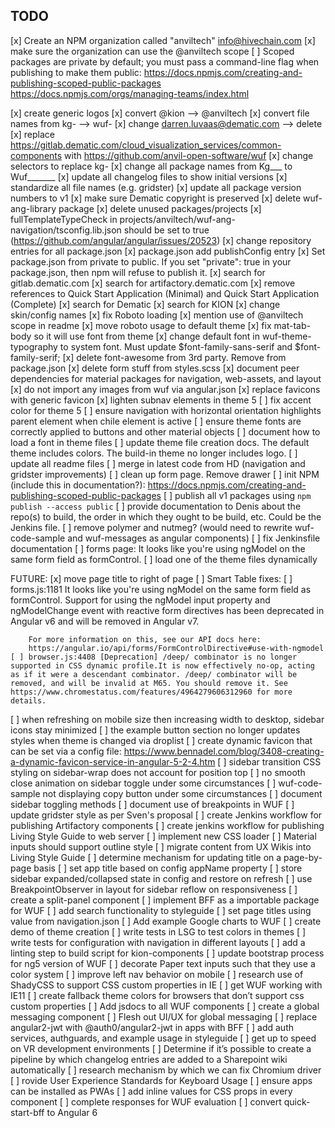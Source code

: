 TODO
--------

[x] Create an NPM organization called "anviltech" info@hivechain.com
[x] make sure the organization can use the @anviltech scope
[ ] Scoped packages are private by default; you must pass a command-line flag when publishing to make them public: 
https://docs.npmjs.com/creating-and-publishing-scoped-public-packages
https://docs.npmjs.com/orgs/managing-teams/index.html

[x] create generic logos
[x] convert @kion --> @anviltech
[x] convert file names from kg- --> wuf-
[x] change darren.luvaas@dematic.com --> delete
[x] replace https://gitlab.dematic.com/cloud_visualization_services/common-components with https://github.com/anvil-open-software/wuf
[x] change selectors to replace kg-
[x] change all package names from Kg___ to Wuf_______
[x] update all changelog files to show initial versions
[x] standardize all file names (e.g. gridster)
[x] update all package version numbers to v1
[x] make sure Dematic copyright is preserved
[x] delete wuf-ang-library package
[x] delete unused packages/projects
[x] fullTemplateTypeCheck in projects/anviltech/wuf-ang-navigation/tsconfig.lib.json should be set to true (https://github.com/angular/angular/issues/20523)
[x] change repository entries for all package.json
[x] package.json add publishConfig entry
[x] Set package.json from private to public.  If you set "private": true in your package.json, then npm will refuse to publish it.
[x] search for gitlab.dematic.com
[x] search for artifactory.dematic.com
[x] remove references to Quick Start Application (Minimal) and Quick Start Application (Complete)
[x] search for Dematic
[x] search for KION
[x] change skin/config names
[x] fix Roboto loading
[x] mention use of @anviltech scope in readme
[x] move roboto usage to default theme
[x] fix mat-tab-body so it will use font from theme
[x] change default font in wuf-theme-typography to system font.  Must update $font-family-sans-serif and $font-family-serif;
[x] delete font-awesome from 3rd party.  Remove from package.json
[x] delete form stuff from styles.scss
[x] document peer dependencies for material packages for navigation, web-assets, and layout
[x] do not import any images from wuf via angular.json
[x] replace favicons with generic favicon
[x] lighten subnav elements in theme 5
[ ] fix accent color for theme 5
[ ] ensure navigation with horizontal orientation highlights parent element when chile element is active
[ ] ensure theme fonts are correctly applied to buttons and other material objects
[ ] document how to load a font in theme files
[ ] update theme file creation docs.  The default theme includes colors.  The build-in theme no longer includes logo.
[ ] update all readme files
[ ] merge in latest code from HD (navigation and gridster improvements)
[ ] clean up form page.  Remove drawer
[ ] init NPM (include this in documentation?): https://docs.npmjs.com/creating-and-publishing-scoped-public-packages
[ ] publish all v1 packages using  `npm publish --access public`
[ ] provide documentation to Denis about the repo(s) to build, the order in which they ought to be build, etc.  Could be the Jenkins file.
[ ] remove polymer and nutmeg? (would need to rewrite wuf-code-sample and wuf-messages as angular components)
[ ] fix Jenkinsfile documentation
[ ] forms page: It looks like you're using ngModel on the same form field as formControl. 
[ ] load one of the theme files dynamically

FUTURE:
[x] move page title to right of page
[ ] Smart Table fixes:
    [ ] forms.js:1181 
        It looks like you're using ngModel on the same form field as formControl. 
        Support for using the ngModel input property and ngModelChange event with 
        reactive form directives has been deprecated in Angular v6 and will be removed 
        in Angular v7.
        
        For more information on this, see our API docs here:
        https://angular.io/api/forms/FormControlDirective#use-with-ngmodel
    [ ] browser.js:4408 [Deprecation] /deep/ combinator is no longer supported in CSS dynamic profile.It is now effectively no-op, acting as if it were a descendant combinator. /deep/ combinator will be removed, and will be invalid at M65. You should remove it. See https://www.chromestatus.com/features/4964279606312960 for more details.
[ ] when refreshing on mobile size then increasing width to desktop, sidebar icons stay minimized
[ ] the example button section no longer updates styles when theme is changed via droplist
[ ] create dynamic favicon that can be set via a config file: https://www.bennadel.com/blog/3408-creating-a-dynamic-favicon-service-in-angular-5-2-4.htm
[ ] sidebar transition CSS styling on sidebar-wrap does not account for position top
[ ] no smooth close animation on sidebar toggle under some circumstances
[ ] wuf-code-sample not displaying copy button under some circumstances
[ ] document sidebar toggling methods
[ ] document use of breakpoints in WUF
[ ] update gridster style as per Sven's proposal
[ ] create Jenkins workflow for publishing Artifactory components
[ ] create jenkins workflow for publishing Living Style Guide to web server
[ ] implement new CSS loader
[ ] Material inputs should support outline style
[ ] migrate content from UX Wikis into Living Style Guide
[ ] determine mechanism for updating title on a page-by-page basis
[ ] set app title based on config appName property
[ ] store sidebar expanded/collapsed state in config and restore on refresh
[ ] use BreakpointObserver in layout for sidebar reflow on responsiveness
[ ] create a split-panel component
[ ] implement BFF as a importable package for WUF
[ ] add search functionality to styleguide
[ ] set page titles using value from navigation.json
[ ] Add example Google charts to WUF
[ ] create demo of theme creation
[ ] write tests in LSG to test colors in themes
[ ] write tests for configuration with navigation in different layouts
[ ] add a linting step to build script for kion-components
[ ] update bootstrap process for ng5 version of WUF
[ ] decorate Paper text inputs such that they use a color system
[ ] improve left nav behavior on mobile
[ ] research use of ShadyCSS to support CSS custom properties in IE
[ ] get WUF working with IE11
[ ] create fallback theme colors for browsers that don’t support css custom properties
[ ] Add jsdocs to all WUF components
[ ] create a global messaging component
[ ] Flesh out UI/UX for global messaging
[ ] replace angular2-jwt with @auth0/angular2-jwt in apps with BFF
[ ] add auth services, authguards, and example usage in styleguide
[ ] get up to speed on VR development environments
[ ] Determine if it’s possible to create a pipeline by which changelog entries are added to a Sharepoint wiki automatically
[ ] research mechanism by which we can fix Chromium driver
[ ] rovide User Experience Standards for Keyboard Usage
[ ] ensure apps can be installed as PWAs
[ ] add inline values for CSS props in every component
[ ] complete responses for WUF evaluation
[ ] convert quick-start-bff to Angular 6
